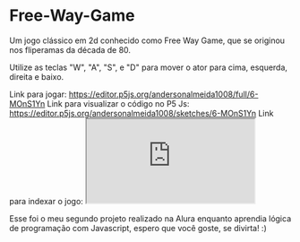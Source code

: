 # Free-Way-Game
Um jogo clássico em 2d conhecido como Free Way Game, que se originou nos fliperamas da década de 80.

Utilize as teclas "W", "A", "S", e "D" para mover o ator para cima, esquerda, direita e baixo.

Link para jogar: https://editor.p5js.org/andersonalmeida1008/full/6-MOnS1Yn 
Link para visualizar o código no P5 Js: https://editor.p5js.org/andersonalmeida1008/sketches/6-MOnS1Yn
Link para indexar o jogo: <iframe src="https://editor.p5js.org/andersonalmeida1008/full/6-MOnS1Yn"></iframe>

Esse foi o meu segundo projeto realizado na Alura enquanto aprendia lógica de programação com Javascript, espero que você goste, se divirta! :)
